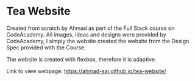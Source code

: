 # Tea Website

Created from scratch by Ahmad as part of the Full Stack course on CodeAcademy. All images, ideas and designs were provided by CodeAcademy, I simply the website created the website from the Design Spec provided with the Course.

The website is created with flexbox, therefore it is adaptive.

Link to view webpage: https://ahmad-sai.github.io/tea-website/
